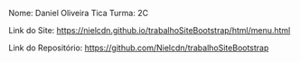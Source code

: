 Nome: Daniel Oliveira Tica
Turma: 2C

Link do Site: https://nielcdn.github.io/trabalhoSiteBootstrap/html/menu.html

Link do Repositório: https://github.com/Nielcdn/trabalhoSiteBootstrap

